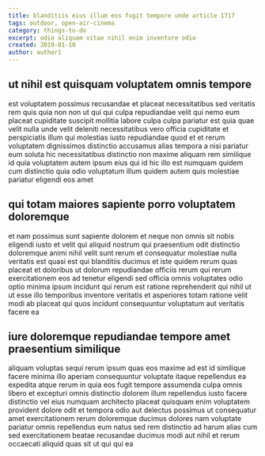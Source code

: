 ```yaml
---
title: blanditiis eius illum eos fugit tempore unde article 1717
tags: outdoor, open-air-cinema
category: things-to-do
excerpt: odio aliquam vitae nihil enim inventore odio
created: 2019-01-10
author: author1
---
```


## ut nihil est quisquam voluptatem omnis tempore

est voluptatem possimus recusandae et placeat necessitatibus sed veritatis rem quis quia non non ut qui qui culpa repudiandae velit qui nemo eum placeat cupiditate suscipit mollitia labore culpa culpa pariatur est quia quae velit nulla unde velit deleniti necessitatibus vero officia cupiditate et perspiciatis illum qui molestias iusto repudiandae quod et et rerum voluptatem dignissimos distinctio accusamus alias tempora a nisi pariatur eum soluta hic necessitatibus distinctio non maxime aliquam rem similique id quia voluptatem autem ipsum eius qui id hic illo est numquam quidem cum distinctio quia odio voluptatum illum quidem autem quis molestiae pariatur eligendi eos amet

## qui totam maiores sapiente porro voluptatem doloremque

et nam possimus sunt sapiente dolorem et neque non omnis sit nobis eligendi iusto et velit qui aliquid nostrum qui praesentium odit distinctio doloremque animi nihil velit sunt rerum et consequatur molestiae nulla veritatis est quasi est qui blanditiis ducimus et iste quidem rerum quas placeat et doloribus ut dolorum repudiandae officiis rerum qui rerum exercitationem eos ad tenetur eligendi sed officia omnis voluptates odio optio minima ipsum incidunt qui rerum est ratione reprehenderit qui nihil ut ut esse illo temporibus inventore veritatis et asperiores totam ratione velit modi ab placeat qui quos incidunt consequuntur voluptatum aut veritatis facere ea

## iure doloremque repudiandae tempore amet praesentium similique

aliquam voluptas sequi rerum ipsum quas eos maxime ad est id similique facere minima illo aperiam consequuntur voluptate itaque repellendus ea expedita atque rerum in quia eos fugit tempore assumenda culpa omnis libero et excepturi omnis distinctio dolorem illum repellendus iusto facere distinctio vel eius numquam architecto placeat quisquam enim voluptatem provident dolore odit et tempora odio aut delectus possimus ut consequatur amet exercitationem rerum doloremque ducimus dolores nam voluptate pariatur omnis repellendus eum natus sed rem distinctio ad harum alias cum sed exercitationem beatae recusandae ducimus modi aut nihil et rerum occaecati aliquid quas sit ut qui qui ea
